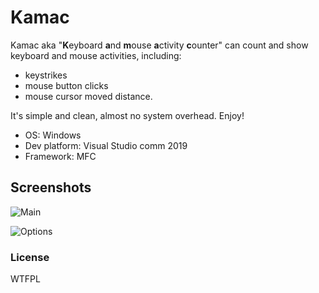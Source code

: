 # Kamac  
Kamac aka "**K**eyboard **a**nd **m**ouse **a**ctivity **c**ounter" can count and show keyboard and mouse activities, including:  
  
* keystrikes  
* mouse button clicks  
* mouse cursor moved distance.  
  
It's simple and clean, almost no system overhead. Enjoy!  
  
* OS: Windows  
* Dev platform: Visual Studio comm 2019  
* Framework: MFC  

  
## Screenshots  

![Main](../master/Screenshots/main.png)
  
![Options](../master/Screenshots/options.png)  

### License
<a href="http://www.wtfpl.net/"><img
       src="http://www.wtfpl.net/wp-content/uploads/2012/12/wtfpl-badge-4.png"
       width="80" height="15" alt="WTFPL" /></a>
